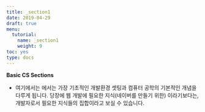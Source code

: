 ```yaml
---
title: _section1
date: 2019-04-29
draft: true
menu:
  tutorial:
    name: _section1
    weight: 9
toc: yes
type: docs
---
```


 


**Basic CS Sections**

* 여기에서는 에서는 가장 기초적인 개발환경 셋팅과 컴퓨터 공학의 기본적인 개념을 다루게 됩니다. 당장에 웹 개발에 필요한 지식(네이버를 만들기 위한) 이라기보다는, 개발자로서 필요한 지식들의 집합이라고 보실 수 있습니다.